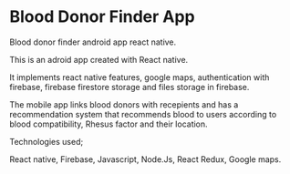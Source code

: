 # Blood Donor Finder App

Blood donor finder android app react native.

This is an adroid app created with React native.

It implements react native features, google maps, authentication with firebase, firebase firestore storage and files storage in firebase.

The mobile app links blood donors with recepients and has a recommendation system that recommends blood to users according to blood compatibility, Rhesus factor and their location.

Technologies used;

React native, Firebase, Javascript, Node.Js, React Redux, Google maps.
